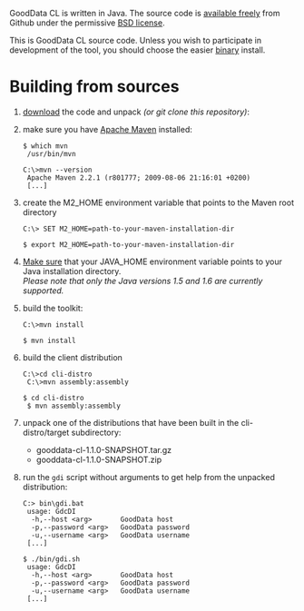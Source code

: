 GoodData CL is written in Java. The source code is [available freely](http://github.com/gooddata/GoodData-CL) from Github under the permissive [BSD license](https://github.com/gooddata/GoodData-CL/blob/master/LICENSE.TXT).

This is GoodData CL source code. Unless you wish to participate in development of the tool, you should choose the easier [binary](http://developer.gooddata.com/gooddata-cl/install.html) install.

# Building from sources

1. [download](http://github.com/gooddata/GoodData-CL/archives/master) the code and unpack *(or git clone this repository)*:

2. make sure you have [Apache Maven](http://maven.apache.org/) installed:

    <div class="platforms">
    <pre class="unix"><code>$ which mvn
    /usr/bin/mvn</code></pre>
    <pre class="win"><code>C:\&gt;mvn --version
    Apache Maven 2.2.1 (r801777; 2009-08-06 21:16:01 +0200)
    [...]</code></pre>
    </div>

3. create the M2_HOME environment variable that points to the Maven root directory

    <div class="platforms">
    <pre class="win"><code>C:\&gt; SET M2_HOME=path-to-your-maven-installation-dir</code></pre>
    <pre class="unix"><code>$ export M2_HOME=path-to-your-maven-installation-dir</code></pre>
    </div>

4. [Make sure](http://confluence.atlassian.com/display/DOC/Setting+the+JAVA_HOME+Variable+in+Windows) that your JAVA_HOME environment variable points to your Java installation directory.  
   *Please note that only the Java versions 1.5 and 1.6 are currently supported.*

5. build the toolkit:

    <div class="platforms">
    <pre class="win"><code>C:\&gt;mvn install</code></pre>
    <pre class="unix"><code>$ mvn install</code></pre>
    </div>

6. build the client distribution

    <div class="platforms">
    <pre class="win"><code>C:\&gt;cd cli-distro
    C:\&gt;mvn assembly:assembly</code></pre>
    <pre class="unix"><code>$ cd cli-distro
    $ mvn assembly:assembly</code></pre>
    </div>

7. unpack one of the distributions that have been built in the cli-distro/target subdirectory:

    - gooddata-cl-1.1.0-SNAPSHOT.tar.gz
    - gooddata-cl-1.1.0-SNAPSHOT.zip

8. run the `gdi` script without arguments to get help from the unpacked distribution:

    <div class="platforms">
    <pre class="win"><code>C:&gt; bin\gdi.bat
    usage: GdcDI
     -h,--host &lt;arg&gt;       GoodData host
     -p,--password &lt;arg&gt;   GoodData password
     -u,--username &lt;arg&gt;   GoodData username
    [...]</code></pre>
    <pre class="unix"><code>$ ./bin/gdi.sh
    usage: GdcDI
     -h,--host &lt;arg&gt;       GoodData host
     -p,--password &lt;arg&gt;   GoodData password
     -u,--username &lt;arg&gt;   GoodData username
    [...]</code></pre>
    </div>
